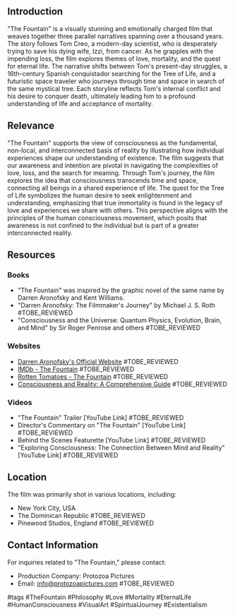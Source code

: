 ## Introduction
"The Fountain" is a visually stunning and emotionally charged film that weaves together three parallel narratives spanning over a thousand years. The story follows Tom Creo, a modern-day scientist, who is desperately trying to save his dying wife, Izzi, from cancer. As he grapples with the impending loss, the film explores themes of love, mortality, and the quest for eternal life. The narrative shifts between Tom's present-day struggles, a 16th-century Spanish conquistador searching for the Tree of Life, and a futuristic space traveler who journeys through time and space in search of the same mystical tree. Each storyline reflects Tom's internal conflict and his desire to conquer death, ultimately leading him to a profound understanding of life and acceptance of mortality.

## Relevance
"The Fountain" supports the view of consciousness as the fundamental, non-local, and interconnected basis of reality by illustrating how individual experiences shape our understanding of existence. The film suggests that our awareness and intention are pivotal in navigating the complexities of love, loss, and the search for meaning. Through Tom's journey, the film explores the idea that consciousness transcends time and space, connecting all beings in a shared experience of life. The quest for the Tree of Life symbolizes the human desire to seek enlightenment and understanding, emphasizing that true immortality is found in the legacy of love and experiences we share with others. This perspective aligns with the principles of the human consciousness movement, which posits that awareness is not confined to the individual but is part of a greater interconnected reality.

## Resources

### Books
- "The Fountain" was inspired by the graphic novel of the same name by Darren Aronofsky and Kent Williams.
- "Darren Aronofsky: The Filmmaker's Journey" by Michael J. S. Roth #TOBE_REVIEWED
- "Consciousness and the Universe: Quantum Physics, Evolution, Brain, and Mind" by Sir Roger Penrose and others #TOBE_REVIEWED

### Websites
- [Darren Aronofsky's Official Website](http://www.darrenaronofsky.com) #TOBE_REVIEWED
- [IMDb - The Fountain](https://www.imdb.com/title/tt0414993/) #TOBE_REVIEWED
- [Rotten Tomatoes - The Fountain](https://www.rottentomatoes.com/m/fountain) #TOBE_REVIEWED
- [Consciousness and Reality: A Comprehensive Guide](https://www.consciousnessandreality.com) #TOBE_REVIEWED

### Videos
- "The Fountain" Trailer [YouTube Link] #TOBE_REVIEWED
- Director's Commentary on "The Fountain" [YouTube Link] #TOBE_REVIEWED
- Behind the Scenes Featurette [YouTube Link] #TOBE_REVIEWED
- "Exploring Consciousness: The Connection Between Mind and Reality" [YouTube Link] #TOBE_REVIEWED

## Location
The film was primarily shot in various locations, including:
- New York City, USA
- The Dominican Republic #TOBE_REVIEWED
- Pinewood Studios, England #TOBE_REVIEWED

## Contact Information
For inquiries related to "The Fountain," please contact:
- Production Company: Protozoa Pictures
- Email: info@protozoapictures.com #TOBE_REVIEWED

#tags 
#TheFountain #Philosophy #Love #Mortality #EternalLife #HumanConsciousness #VisualArt #SpiritualJourney #Existentialism
